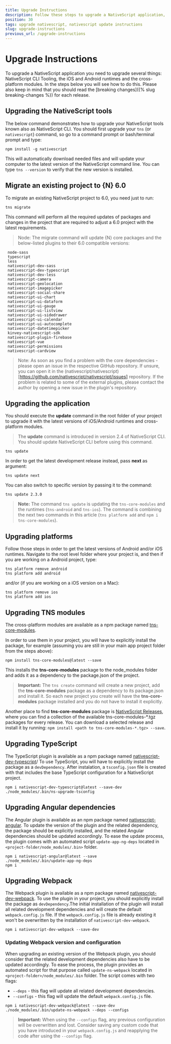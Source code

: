 ```yaml
---
title: Upgrade Instructions
description: Follow these steps to upgrade a NativeScript application, which includes updating the CLI tooling, the iOS and Android runtimes and the cross-platform modules.
position: 30
tags: upgrade nativescript, nativescript update instructions
slug: upgrade-instructions
previous_url: /upgrade-instructions
---
```


# Upgrade Instructions

To upgrade a NativeScript application you need to upgrade several things: NativeScript CLI Tooling, the iOS and Android runtimes and the cross-platform modules. In the steps below you will see how to do this. Please also keep in mind that you should read the [breaking changes]({% slug breaking-changes %}) for each release.

## Upgrading the NativeScript tools

The below command demonstrates how to upgrade your NativeScript tools known also as NativeScript CLI.
You should first upgrade your `tns` (or `nativescript`) command, so go to a command prompt or bash/terminal prompt and type:

```
npm install -g nativescript
```

This will automatically download needed files and will update your computer to the latest version of the NativeScript command line.
You can type `tns --version` to verify that the new version is installed.

## Migrate an existing project to {N} 6.0
To migrate an existing NativeScript project to 6.0, you need just to run:

```
tns migrate
```
This command will perform all the required updates of packages and changes in the project that are required to adjust a 6.0 project with the latest requirements.

> Node: The migrate command will update {N} core packages and the below-listed plugins to their 6.0 compatible versions:
```
 node-sass
 typescript
 less
 nativescript-dev-sass
 nativescript-dev-typescript
 nativescript-dev-less
 nativescript-camera
 nativescript-geolocation
 nativescript-imagepicker
 nativescript-social-share
 nativescript-ui-chart
 nativescript-ui-dataform
 nativescript-ui-gauge
 nativescript-ui-listview
 nativescript-ui-sidedrawer
 nativescript-ui-calendar
 nativescript-ui-autocomplete
 nativescript-datetimepicker
 kinvey-nativescript-sdk
 nativescript-plugin-firebase
 nativescript-vue
 nativescript-permissions
 nativescript-cardview
```

> Note: As soon as you find a problem with the core dependencies - please open an issue in the respective GitHub repository. If unsure, you can open it in the (nativescript/nativescript)[https://github.com/nativescript/nativescript/issues] repository. If the problem is related to some of the external plugins, please contact the author by opening a new issue in the plugin's repository.

## Upgrading the application

You should execute the **update** command in the root folder of your project to upgrade it with the latest versions of iOS/Android runtimes and cross-platform modules.

>The **update** command is introduced in version 2.4 of NativeScript CLI. You should update NativeScript CLI before using this command.

```
tns update
```

In order to get the latest development release instead, pass **next** as argument:

```
tns update next
```

You can also switch to specific version by passing it to the command:

```
tns update 2.3.0
```

> **Note:** The command `tns update` is updating the `tns-core-modules` and the runtimes (`tns-android` and `tns-ios`). The command is combining the next two commands in this article (`tns platform add` and `npm i tns-core-modules`).

## Upgrading platforms

Follow those steps in order to get the latest versions of Android and/or iOS runtimes. Navigate to the root level folder where your project is, and then if you are working on a Android project, type:

```
tns platform remove android
tns platform add android
```

and/or (if you are working on a iOS version on a Mac):

```
tns platform remove ios
tns platform add ios
```

## Upgrading TNS modules

The cross-platform modules are available as a npm package named [tns-core-modules](https://www.npmjs.com/package/tns-core-modules).

In order to use them in your project, you will have to explicitly install the package, for example (assuming you are still in your main app project folder from the steps above):

```
npm install tns-core-modules@latest --save
```

This installs the **tns-core-modules** package to the node_modules folder and adds it as a dependency to the package.json of the project.

> **Important:** The `tns create` command will create a new project, add the **tns-core-modules** package as a dependency to its package.json and install it. So each new project you create will have the **tns-core-modules** package installed and you do not have to install it explicitly.

Another place to find **tns-core-modules** package is [NativeScript Releases](https://github.com/NativeScript/NativeScript/releases/), where you can find a collection of the available tns-core-modules-\*.tgz packages for every release. You can download a selected release and install it by running: `npm install <path to tns-core-modules-*.tgz> --save`.

## Upgrading TypeScript

The TypeScript plugin is available as a npm package named [nativescript-dev-typescript](https://www.npmjs.com/package/nativescript-dev-typescript)/
To use TypeScript, you will have to explicitly install the package as a `devDependency`. After instalation, a `tsconfig.json` file is created with that includes the base TypeScript configuration for a NativeScript project.

```
npm i nativescript-dev-typescript@latest --save-dev
./node_modules/.bin/ns-upgrade-tsconfig
```

## Upgrading Angular dependencies

The Angular plugin is available as an npm package named [nativescript-angular](https://www.npmjs.com/package/nativescript-angular). To update the version of the plugin and the related dependency, the package should be explicitly installed, and the related Angular dependencies should be updated accordingly. To ease the update process, the plugin comes with an automated script `update-app-ng-deps` located in `<project-folder/node_modules/.bin>` folder.

```
npm i nativescript-angular@latest --save
./node_modules/.bin/update-app-ng-deps
npm i
```

## Upgrading Webpack

The Webpack plugin is available as a npm package named [nativescript-dev-webpack](https://www.npmjs.com/package/nativescript-dev-webpack). To use the plugin in your project, you should explicitly install the package as `devDependency`.The initial installation of the plugin will install all related development dependencies and will create the default `webpack.config.js` file. If the `webpack.config.js` file is already existing it won't be overwritten by the installation of `nativescript-dev-webpack`.

```
npm i nativescript-dev-webpack --save-dev
```

### Updating Webpack version and configuration

When upgrading an existing version of the Webpack plugin, you should consider that the related development dependencies also have to be updated accordingly. To ease the process, the plugin provides an automated script for that purpose called `update-ns-webpack` located in `<project-folder>/node_modules/.bin` folder. The script comes with two flags:
- `--deps` - this flag will update all related development dependencies.
- `--configs` - this flag will update the default `webpack.config.js` file.

```
npm i nativescript-dev-webpack@latest --save-dev
./node_modules/.bin/update-ns-webpack --deps --configs
```

> **Important:** When using the `--configs` flag, any previous configuration will be overwritten and lost. Consider saving any custom code that you have introduced in your `webpack.config.js` and reapplying the code after using the `--configs` flag.
